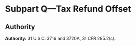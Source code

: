 # Subpart Q—Tax Refund Offset

## Authority

**Authority:** 31 U.S.C. 3716 and 3720A, 31 CFR 285.2(c).



